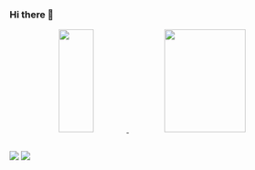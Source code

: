 ### Hi there 👋

<div align="center">
  <a href="https://github.com/rafaballerini">
  <img height="180" width="35%" src="https://github-readme-stats.vercel.app/api?username=guilhermeturatto&show_icons=true&theme=dark&include_all_commits=true&count_private=true"/>
  <img height="180" width="53%" src="https://github-readme-stats.vercel.app/api/top-langs/?username=guilhermeturatto&layout=compact&langs_count=7&theme=dark"/>
</div>

##

<div>
  <a href="https://www.linkedin.com/in/guilhermeturatto" target="_blank"><img src="https://img.shields.io/badge/-LinkedIn-%230077B5?style=for-the-badge&logo=linkedin&logoColor=white" target="_blank"></a> 
  <a href = "mailto:guilherme.turatto@gmail.com"><img src="https://img.shields.io/badge/Gmail-D14836?style=for-the-badge&logo=gmail&logoColor=white" target="_blank"></a>
  
 
</div>
